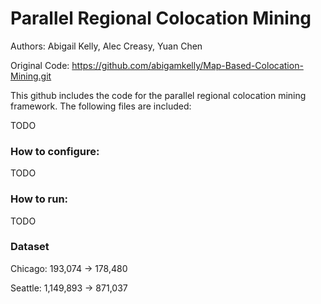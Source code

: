 # Parallel Regional Colocation Mining

Authors: Abigail Kelly, Alec Creasy, Yuan Chen

Original Code: https://github.com/abigamkelly/Map-Based-Colocation-Mining.git

This github includes the code for the parallel regional colocation mining framework.  The following files are included:

TODO

### How to configure:

TODO


### How to run:

TODO


### Dataset

Chicago: 193,074 -> 178,480


Seattle: 1,149,893 -> 871,037
